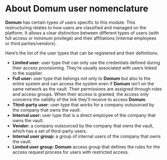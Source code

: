 # About Domum user nomenclature

**Domum** has certain types of users specific to this module. This restructuring relates to how users are classified and managed on the platform. It allows a clear distinction between different types of users (with full access or minimum privilege) and their affiliations (internal employees or third parties/vendors).

Here’s the list of the user types that can be registered and their definitions.

- **Limited user**: user type that can only use the credentials defined during their access provisioning. They’re usually associated with users linked to the supplier.  
- **Full user:** user type that belongs not only to **Domum** but also to the entire system and can access the system even if **Domum** isn’t on the same network as the vault. Their permissions are assigned through roles and access groups. When their access is granted, the access only concerns the validity of the link they’ll receive to access **Domum**.  
- **Third-party user**: user type that works for a company outsourced by the company that owns the vault.  
- **Internal user:** user type that is a direct employee of the company that owns the vault.  
- **Vendor:** a company outsourced by the company that owns the vault, which has a set of third-party users.  
- **Internal user group:** a group of internal users of the company that owns the vault.  
- **Limited user group:** **Domum** access group that defines the rules for the access request process for users with restricted access.
